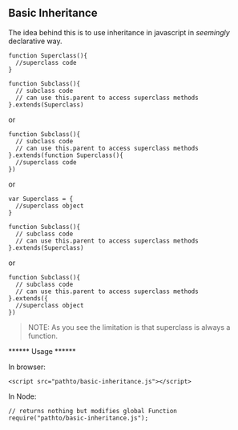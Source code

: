 Basic Inheritance
--------------------------------------------------------

The idea behind this is to use inheritance in javascript
in _seemingly_ declarative way.

    function Superclass(){
      //superclass code
    }

    function Subclass(){
      // subclass code
      // can use this.parent to access superclass methods
    }.extends(Superclass)

or

    function Subclass(){
      // subclass code
      // can use this.parent to access superclass methods
    }.extends(function Superclass(){
      //superclass code
    })

or

    var Superclass = {
      //superclass object
    }

    function Subclass(){
      // subclass code
      // can use this.parent to access superclass methods
    }.extends(Superclass)

or

    function Subclass(){
      // subclass code
      // can use this.parent to access superclass methods
    }.extends({
      //superclass object
    })

> NOTE: As you see the limitation is that superclass is always a function.

****** Usage ******

In browser:

    <script src="pathto/basic-inheritance.js"></script>

In Node:

    // returns nothing but modifies global Function
    require("pathto/basic-inheritance.js");
